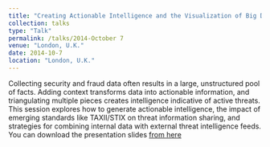 ```yaml
---
title: "Creating Actionable Intelligence and the Visualization of Big Data Analytics"
collection: talks
type: "Talk"
permalink: /talks/2014-October 7
venue: "London, U.K."
date: 2014-10-7
location: "London, U.K."
---
```


Collecting security and fraud data often results in a large, unstructured pool of facts. Adding context transforms data into actionable information, and triangulating multiple pieces creates intelligence indicative of active threats. This session explores how to generate actionable intelligence, the impact of emerging standards like TAXII/STIX on threat information sharing, and strategies for combining internal data with external threat intelligence feeds. You can download the presentation slides [from here](https://www.bankinfosecurity.asia/webinars/creating-actionable-intelligence-visualization-big-data-analytics-w-466) 

